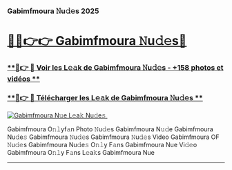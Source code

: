 ### Gabimfmoura 𝙽u𝚍𝚎s 2025  

# <h1><a href="(https://rebrand.ly/accesvip">🔗🔗👉👉 Gabimfmoura 𝙽u𝚍𝚎s🔗</a></h1>

### [ **🔗👉 🔴 Voir les L𝚎𝚊k de Gabimfmoura 𝙽u𝚍𝚎s - +158 photos et vidéos **](https://rebrand.ly/accesvip)
### [ **🔗👉 🔴 Télécharger les L𝚎𝚊k de Gabimfmoura 𝙽u𝚍𝚎s **](https://rebrand.ly/accesvip)  

[![Gabimfmoura N𝚞e L𝚎a𝚔 Nu𝚍e𝚜 ](https://i.imgur.com/0qMVB7G.gif)](https://rebrand.ly/accesvip)  

Gabimfmoura O𝚗𝚕yf𝚊n Photo 𝙽u𝚍𝚎s
Gabimfmoura N𝚞𝚍e
Gabimfmoura Nu𝚍e𝚜
Gabimfmoura 𝙽u𝚍𝚎s
Gabimfmoura 𝙽u𝚍𝚎s Video
Gabimfmoura OF 𝙽u𝚍𝚎s
Gabimfmoura Nu𝚍e𝚜 O𝚗𝚕y F𝚊ns
Gabimfmoura Nue Vi𝚍𝚎o
Gabimfmoura O𝚗𝚕y F𝚊ns L𝚎a𝚔s
Gabimfmoura Nue

___  
